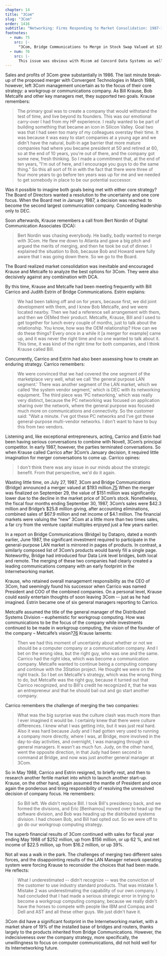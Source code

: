 ```yaml
---
chapter: 14
title: "3Com"
slug: "3Com"
order: 1416
subtitle: "Networking: Firms Responding to Market Consolidation: 1987-1988"
footnotes:
  - num: 75
    src: |-
      "3Com, Bridge Communications to Merge in Stock Swap Valued at $193 Million," *WSJ*, July 27, 1987, p.
  - num: 76
    src: |-
      This issue was obvious with Micom ad Concord Data Systems as well.
---
```


Sales and profits of 3Com grew substantially in 1986. The last minute break-up of the proposed merger with Convergent Technologies in March 1986, however, left 3Com management uncertain as to the focus of their core strategy: a workgroup or communications company. As Bill Krause, Bob Metcalfe and other key managers met, they supported two goals. Krause remembers:

>The primary goal was to create a company that would withstand the test of time, and live beyond its founders. This was our emotional carry-over I had from my HP experience. I really wanted to be part of building something that became an icon in Silicon Valley. Goal two was that I had seen too many of my colleagues overstay their time. It was because it was easy to start companies at a young age and we didn't have the natural, built-in age barrier that more mature companies had where you became president at 50 and retired at 60, so at the end of 10 years, you're out of there, and the company got some new, fresh thinking. So I made a commitment that, at the end of ten years, "I'm out of here, and I encourage you guys to do the same thing." So this all sort of fit in with the fact that there were three of four more years to go before ten years was up for me and we needed to get somebody in place to be our potential successor.

Was it possible to imagine both goals being met with either core strategy? The Board of Directors wanted a resolution to the uncertainty and one core focus. When the Board met in January 1987, a decision was reached: to become the second largest communication company. Conceding leadership only to DEC.

Soon afterwards, Krause remembers a call from Bert Nordin of Digital Communication Associates (DCA):

>Bert Nordin was chasing everybody. He badly, badly wanted to merge with 3Com. He flew me down to Atlanta and gave a big pitch and argued the merits of merging, and then he took be out of dinner. I explained the situation to Bob, because Bob and Howard were fully aware that I was going down there. So we go to the Board.

The Board realized market consolidation was inevitable and encouraged Krause and Metcalfe to analyze the best options for 3Com. They were also decisively against any combination with DCA.

By this time, Krause and Metcalfe had been meeting frequently with Bill Carrico and Judith Estrin of Bridge Communications. Estrin explains:

>We had been talking off and on for years, because first, we did joint development with them, and I knew Bob Metcalfe, and we were located nearby. Then we had a reference sell arrangement with them, and then we OEMed their product. Metcalfe, Krause, Bill and I used to get together for lunch every couple of months, just to talk about the relationship. You know, how was the OEM relationship? How can we do these things? Every once in a while it [a merger for example] came up, and it was never the right time and no one wanted to talk about it. This time, it was kind of the right time for both companies, and I think Krause called Bill.

Concurrently, Carrico and Estrin had also been assessing how to create an enduring strategy. Carrico remembers:

>We were convinced that we had covered the one segment of the marketplace very well, what we call 'the general purpose LAN segment.' There was another segment of the LAN market, which we called 'the system vendor segment,' which is DEC with its networking equipment. The third piece was ‘PC networking,’ which was really very distinct, because the PC networking was focused on application sharing over the network, where the general purpose was focused much more on communications and connectivity. So the customer said: "Wait a minute. I've got these PC networks and I've got these general-purpose multi-vendor networks. I don't want to have to buy this from two vendors.

Listening and, like exceptional entrepreneurs, acting, Carrico and Estrin had been having serious conversations to combine with Novell, 3Com’s principal competitor. In early 1987, however, the parties terminated conversations. So when Krause called Carrico after 3Com’s January decision, it required little imagination for merger conversations to come up. Carrico opines:

>I don't think there was any issue in our minds about the strategic benefit. From that perspective, we'd do it again.

Wasting little time, on July 27, 1987, 3Com and Bridge Communications (Bridge) announced a merger valued at $193 million.<a name="fnloc75" href="#fn75">75</a>  When the merger was finalized on September 29, the value of $151 million was significantly lower due to the decline in the market price of 3Com’s stock. Nonetheless, the fiscal four months ending September 30, 1987, 3Com’s sales were $42.3 million and Bridge’s $25.8 million giving, after accounting eliminations, combined sales of $67.9 million and net income of $4.1 million. The financial markets were valuing the “new” 3Com at a little more than two times sales, a far cry from the venture capital multiples enjoyed just a few years earlier.

In a report on Bridge Communications (Bridge) by Datapro, dated a month earlier, June 1987, the significant investment required to participate in the general-purpose LAN market is mirrored in pages of products. In contrast, a similarly composed list of 3Com’s products would barely fill a single page. Noteworthy, Bridge had introduced four Data Link level bridges, both local and remote. The merging of these two companies had clearly created a leading communications company with an early footprint in the Internetworking market.

Krause, who retained overall management responsibility as the CEO of 3Com, had seemingly found his successor when Carrico was named President and COO of the combined companies. On a personal level, Krause could easily entertain thoughts of soon leaving 3Com -- just as he had imagined. Estrin became one of six general managers reporting to Carrico.

Metcalfe assumed the title of the general manager of the Distributed Systems Division – euphemistic for workgroup computing. How was communications to be the focus of the company while investments continued to be made in workgroup computing, the vision of the founder of the company – Metcalfe’s vision?<a name="fnloc76" href="#fn76">76</a>  Krause laments:

>Then we had this moment of uncertainty about whether or not we should be a computer company or a communication company. And I bet on the wrong idea, but the right guy, who was one and the same. Carrico had the right idea, which was become a communication company. Metcalfe wanted to continue being a computing company and continue with the 3Station project. He thought we were on the right track. So I bet on Metcalfe's strategy, which was the wrong thing to do, but Metcalfe was the right guy, because it turned out that Carrico recognized, and to Bill's credit he recognized it, that he was an entrepreneur and that he should bail out and go start another company.

Carrico remembers the challenge of merging the two companies:

>What was the big surprise was the culture clash was much more than I ever imagined it would be. I certainly knew that there were culture differences. I knew what I was getting into, but it was just real hard. Also it was hard because Judy and I had gotten very used to running a company more directly, where I was, at Bridge, more involved in the day-to-day activities, and overnight, I was managing through six general managers. It wasn't as much fun. Judy, on the other hand, went the opposite direction, in that Judy had been second in command at Bridge, and now was just another general manager at 3Com.

So in May 1988, Carrico and Estrin resigned, to briefly rest, and then to research another fertile market into which to launch another start-up. Krause, on the other hand, again assumed the mantle of President and once again the ponderous and tiring responsibility of resolving the unresolved decision of company focus. He remembers:

>So Bill left. We didn't replace Bill. I took Bill's presidency back, and we formed the divisions, and Eric [Benhamou] moved over to head up the software division, and Bob was heading up the distributed systems division. I had chosen Bob, and Bill had opted out. So we were off to go do our workgroup computing strategy.

The superb financial results of 3Com continued with sales for fiscal year ending May 1988 of $252 million, up from $156 million, or up 62 %, and net income of $22.5 million, up from $16.2 million, or up 39%.

Not all was a walk in the park. The challenges of merging two different sales forces, and the disappointing results of the LAN Manager network operating system were forcing Krause to reconsider the choices that had been made. He reflects:

>What I underestimated -- didn't recognize -- was the conviction of the customer to use industry standard products. That was mistake 1. Mistake 2 was underestimating the capability of our own company. I had concluded that I had made a serious strategic error in trying to become a workgroup computing company, because we really didn't have the horses to compete with people like IBM and Compaq and Dell and AST and all these other guys. We just didn't have it.

3Com did have a significant footprint in the Internetworking market, with a market share of 19% of the installed base of bridges and routers, thanks largely to the products inherited from Bridge Communications. However, the indecisiveness over the company strategy, more specifically, the unwillingness to focus on computer communications, did not hold well for its Internetworking future.
